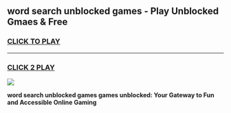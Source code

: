 
## word search unblocked games - Play Unblocked Gmaes & Free
<h3>
<a href="https://news.freeplayer.one?title=word_search_unblocked_games&ref=23F">CLICK TO PLAY</a></h3>
<hr>

<h3>
<a href="https://news.freeplayer.one?title=word_search_unblocked_games&ref=23F">CLICK 2 PLAY</a>
  
</h3>

<a href="https://news.freeplayer.one?title=word_search_unblocked_games&ref=23F/"><img src="https://clearcache.store/games.png"></a>


**word search unblocked games games unblocked: Your Gateway to Fun and Accessible Online Gaming**
